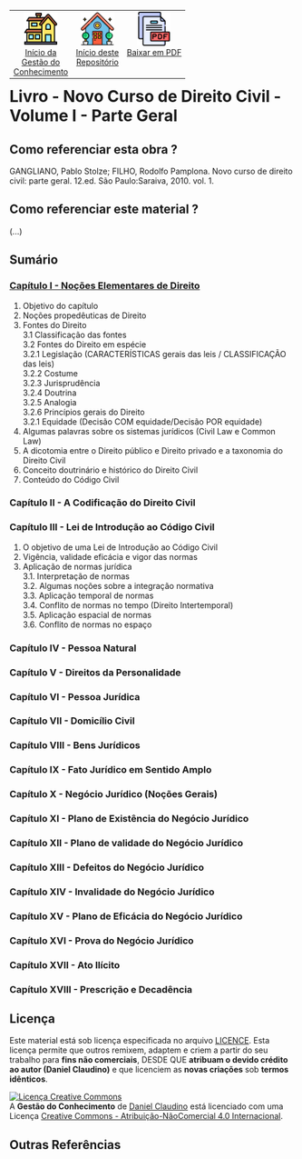 <table align="right" border="0">
  <tr>
    <td align="center" valign="top">
      <a href="https://github.com/dnlclaudino/gestao-do-conhecimento#readme">
        <img src="https://github.com/dnlclaudino/imagens/blob/master/icones/icone-casa3.png?raw=true" heigh="60" width="60"><br>Início da <br>Gestão do <br>Conhecimento
      </a>
    </td>
    <td align="center" valign="top">
      <a href="https://github.com/dnlclaudino/direito-civil#readme">
        <img src="https://github.com/dnlclaudino/imagens/blob/master/icones/icone-casa2.png?raw=true" heigh="60" width="60"><br>Início deste <br>Repositório
      </a>
    </td>
    <td align="center" valign="top">
      <a href="https://github.com/dnlclaudino/direito-civil#readme">
        <img src="https://github.com/dnlclaudino/imagens/blob/master/icones-aplicativos/pdf/pdf.png?raw=true" heigh="60" width="60"><br>Baixar em PDF
      </a>
    </td>
  </tr>
</table><br><br><br><br><br>

# Livro - Novo Curso de Direito Civil - Volume I - Parte Geral


## Como referenciar esta obra ?

GANGLIANO, Pablo Stolze; FILHO, Rodolfo Pamplona. Novo curso de direito civil: parte geral. 12.ed. São Paulo:Saraiva, 2010. vol. 1.

## Como referenciar este material ?

(...)

## Sumário

### [Capítulo I - Noções Elementares de Direito](./capitulo-i-nocoes-elementares-de-direito.md)

1. Objetivo do capítulo  
2. Noções propedêuticas de Direito  
3. Fontes do Direito  
3.1 Classificação das fontes  
3.2 Fontes do Direito em espécie  
3.2.1 Legislação (CARACTERÍSTICAS gerais das leis / CLASSIFICAÇÃO das leis)  
3.2.2 Costume  
3.2.3 Jurisprudência  
3.2.4 Doutrina  
3.2.5 Analogia  
3.2.6 Princípios gerais do Direito  
3.2.1 Equidade (Decisão COM equidade/Decisão POR equidade)
4. Algumas palavras sobre os sistemas jurídicos (Civil Law e Common Law)  
5. A dicotomia entre o Direito público e Direito privado e a taxonomia do Direito Civil  
6. Conceito doutrinário e histórico do Direito Civil  
7. Conteúdo do Código Civil  

### Capítulo II - A Codificação do Direito Civil

### Capítulo III - Lei de Introdução ao Código Civil

1. O objetivo de uma Lei de Introdução ao Código Civil  
2. Vigência, validade eficácia e vigor das normas  
3. Aplicação de normas jurídica  
3.1. Interpretação de normas  
3.2. Algumas noções sobre a integração normativa  
3.3. Aplicação temporal de normas  
3.4. Conflito de normas no tempo (Direito Intertemporal)  
3.5. Aplicação espacial de normas  
3.6. Conflito de normas no espaço  

### Capítulo IV - Pessoa Natural

### Capítulo V - Direitos da Personalidade

### Capítulo VI - Pessoa Jurídica

### Capítulo VII - Domicílio Civil

### Capítulo VIII - Bens Jurídicos

### Capítulo IX - Fato Jurídico em Sentido Amplo

### Capítulo X - Negócio Jurídico (Noções Gerais)

### Capítulo XI - Plano de Existência do Negócio Jurídico

### Capítulo XII - Plano de validade do Negócio Jurídico

### Capítulo XIII - Defeitos do Negócio Jurídico

### Capítulo XIV - Invalidade do Negócio Jurídico

### Capítulo XV - Plano de Eficácia do Negócio Jurídico

### Capítulo XVI - Prova do Negócio Jurídico

### Capítulo XVII - Ato Ilícito

### Capítulo XVIII - Prescrição e Decadência

## Licença

Este material está sob licença especificada no arquivo [LICENCE](../LICENSE). Esta licença permite que outros remixem, adaptem e criem a partir do seu trabalho para **fins não comerciais**, DESDE QUE **atribuam o devido crédito ao autor (Daniel Claudino)** e que licenciem as **novas criações** sob **termos idênticos**.

<a rel="license" href="http://creativecommons.org/licenses/by-nc/4.0/"><img alt="Licença Creative Commons" style="border-width:0" src="https://i.creativecommons.org/l/by-nc/4.0/88x31.png" /></a><br /><span xmlns:dct="http://purl.org/dc/terms/" href="http://purl.org/dc/dcmitype/Text" property="dct:title" rel="dct:type">A <b>Gestão do Conhecimento</b></span> de <a xmlns:cc="http://creativecommons.org/ns#" href="https://github.com/dnlclaudino/gestao-do-conhecimento" property="cc:attributionName" rel="cc:attributionURL">Daniel Claudino</a> está licenciado com uma Licença <a rel="license" href="http://creativecommons.org/licenses/by-nc/4.0/">Creative Commons - Atribuição-NãoComercial 4.0 Internacional</a>.

## Outras Referências
